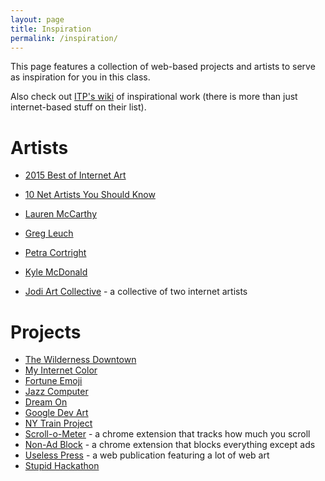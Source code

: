 ```yaml
---
layout: page
title: Inspiration
permalink: /inspiration/
---
```


This page features a collection of web-based projects and artists to serve as inspiration for you in this class. 

Also check out [ITP's wiki](https://github.com/ITPNYU/ICM-2015) of inspirational work (there is more than just internet-based stuff on their list). 


# Artists
+ [2015 Best of Internet Art](http://hyperallergic.com/263538/best-of-2015-our-top-10-works-of-internet-art/)
+ [10 Net Artists You Should Know](http://flavorwire.com/324680/10-net-artists-you-should-know)

+ [Lauren McCarthy](http://www.lauren-mccarthy.com/)
+ [Greg Leuch](https://gleu.ch/)
+ [Petra Cortright](http://www.petracortright.com/)
+ [Kyle McDonald](http://kylemcdonald.net/)
+ [Jodi Art Collective](http://wwwwwwwww.jodi.org/) - a collective of two internet artists

# Projects
+ [The Wilderness Downtown](http://www.aaronkoblin.com/project/the-wilderness-downtown/)
+ [My Internet Color](https://gleu.ch/projects/my-internet-color)
+ [Fortune Emoji](http://emojifortun.es/)
+ [Jazz Computer](http://jazz.computer/)
+ [Dream On](http://www.soleilnoir.net/dreamon/
)
+ [Google Dev Art](https://devart.withgoogle.com/)
+ [NY Train Project](http://nytrainproject.com/)
+ [Scroll-o-Meter](http://sarahrothberg.com/scroll-o-meter) - a chrome extension that tracks how much you scroll
+ [Non-Ad Block](https://chrome.google.com/webstore/detail/nonad-block/mjdphmpknkepficogfmnfhabmlngggip?hl=en-US) - a chrome extension that blocks everything except ads
+ [Useless Press](http://uselesspress.org/) - a web publication featuring a lot of web art
+ [Stupid Hackathon](http://www.stupidhackathon.com/)
